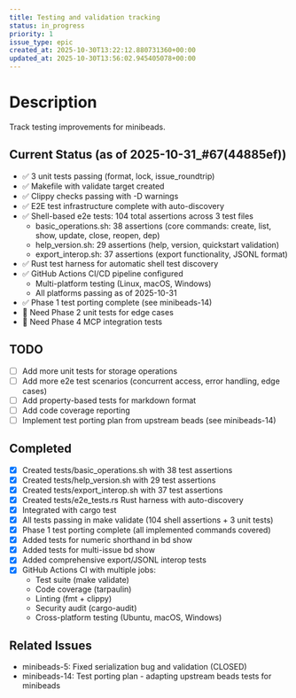 ```yaml
---
title: Testing and validation tracking
status: in_progress
priority: 1
issue_type: epic
created_at: 2025-10-30T13:22:12.880731360+00:00
updated_at: 2025-10-30T13:56:02.945405078+00:00
---
```


# Description

Track testing improvements for minibeads.

## Current Status (as of 2025-10-31_#67(44885ef))
- ✅ 3 unit tests passing (format, lock, issue_roundtrip)
- ✅ Makefile with validate target created
- ✅ Clippy checks passing with -D warnings
- ✅ E2E test infrastructure complete with auto-discovery
- ✅ Shell-based e2e tests: 104 total assertions across 3 test files
  - basic_operations.sh: 38 assertions (core commands: create, list, show, update, close, reopen, dep)
  - help_version.sh: 29 assertions (help, version, quickstart validation)
  - export_interop.sh: 37 assertions (export functionality, JSONL format)
- ✅ Rust test harness for automatic shell test discovery
- ✅ GitHub Actions CI/CD pipeline configured
  - Multi-platform testing (Linux, macOS, Windows)
  - All platforms passing as of 2025-10-31
- ✅ Phase 1 test porting complete (see minibeads-14)
- 🔲 Need Phase 2 unit tests for edge cases
- 🔲 Need Phase 4 MCP integration tests

## TODO
- [ ] Add more unit tests for storage operations
- [ ] Add more e2e test scenarios (concurrent access, error handling, edge cases)
- [ ] Add property-based tests for markdown format
- [ ] Add code coverage reporting
- [ ] Implement test porting plan from upstream beads (see minibeads-14)

## Completed
- [x] Created tests/basic_operations.sh with 38 test assertions
- [x] Created tests/help_version.sh with 29 test assertions
- [x] Created tests/export_interop.sh with 37 test assertions
- [x] Created tests/e2e_tests.rs Rust harness with auto-discovery
- [x] Integrated with cargo test
- [x] All tests passing in make validate (104 shell assertions + 3 unit tests)
- [x] Phase 1 test porting complete (all implemented commands covered)
- [x] Added tests for numeric shorthand in bd show
- [x] Added tests for multi-issue bd show
- [x] Added comprehensive export/JSONL interop tests
- [x] GitHub Actions CI with multiple jobs:
  - Test suite (make validate)
  - Code coverage (tarpaulin)
  - Linting (fmt + clippy)
  - Security audit (cargo-audit)
  - Cross-platform testing (Ubuntu, macOS, Windows)

## Related Issues
- minibeads-5: Fixed serialization bug and validation (CLOSED)
- minibeads-14: Test porting plan - adapting upstream beads tests for minibeads
